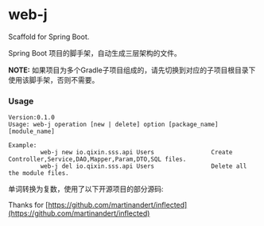 # web-j

Scaffold for Spring Boot.

Spring Boot 项目的脚手架，自动生成三层架构的文件。

**NOTE:** 如果项目为多个Gradle子项目组成的，请先切换到对应的子项目根目录下使用该脚手架，否则不需要。

### Usage

```shell
Version:0.1.0
Usage: web-j operation [new | delete] option [package_name] [module_name]

Example:
         web-j new io.qixin.sss.api Users                Create Controller,Service,DAO,Mapper,Param,DTO,SQL files.
         web-j del io.qixin.sss.api Users                Delete all the module files.
```

单词转换为复数，使用了以下开源项目的部分源码:

Thanks for [https://github.com/martinandert/inflected](https://github.com/martinandert/inflected)
